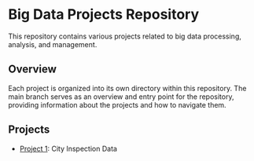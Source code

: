 # Big Data Projects Repository

This repository contains various projects related to big data processing, analysis, and management.

## Overview

Each project is organized into its own directory within this repository. The main branch serves as an overview and entry point for the repository, providing information about the projects and how to navigate them.

## Projects

- [Project 1](https://github.com/devanup/big-data-projects/tree/main/bd-project-1): City Inspection Data
<!-- - [Project 2](https://github.com/devanup/big-data-projects/tree/project-2): Description of project 2.
- [Project 3](https://github.com/devanup/big-data-projects/tree/project-3): Description of project 3. -->
